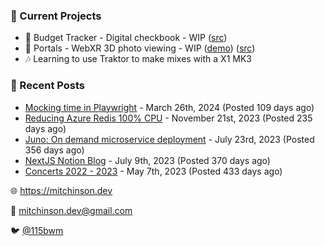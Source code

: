 ### 📌 Current Projects
- 💸 Budget Tracker - Digital checkbook - WIP ([src](https://github.com/bmitchinson/budget-entry))
- 📸 Portals - WebXR 3D photo viewing - WIP ([demo](https://portals.mitchinson.dev/)) ([src](https://github.com/bmitchinson/vr-jpg-viewer-webxr))
- 🎶 Learning to use Traktor to make mixes with a X1 MK3

### 📝 Recent Posts

- [Mocking time in Playwright](https://blog.mitchinson.dev/playwright-mock-time) - March 26th, 2024 (Posted 109 days ago)
- [Reducing Azure Redis 100% CPU](https://blog.mitchinson.dev/redis-cpu) - November 21st, 2023 (Posted 235 days ago)
- [Juno: On demand microservice deployment](https://blog.mitchinson.dev/juno) - July 23rd, 2023 (Posted 356 days ago)
- [NextJS Notion Blog](https://blog.mitchinson.dev/blog-2023) - July 9th, 2023 (Posted 370 days ago)
- [Concerts 2022 - 2023](https://blog.mitchinson.dev/concerts-2023) - May 7th, 2023 (Posted 433 days ago)

🌐 https://mitchinson.dev

💌 mitchinson.dev@gmail.com

🐦 [@115bwm](https://twitter.com/115bwm)
